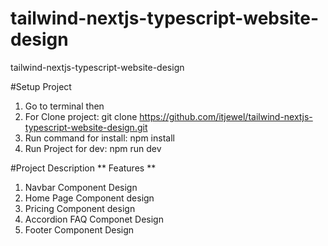 # tailwind-nextjs-typescript-website-design
tailwind-nextjs-typescript-website-design

#Setup Project
1) Go to terminal then
2) For Clone project:        git clone https://github.com/itjewel/tailwind-nextjs-typescript-website-design.git
3) Run command for install:  npm install
4) Run Project for dev:      npm run dev


#Project Description
** Features **
1) Navbar Component Design
2) Home Page Component design
3) Pricing Component design
4) Accordion FAQ Componet Design
5) Footer Component Design


